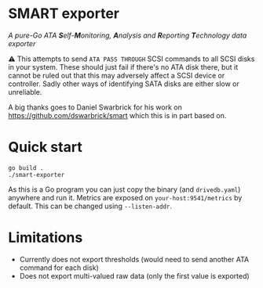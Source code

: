 # SMART exporter
*A pure-Go ATA **S**elf-**M**onitoring, **A**nalysis and **R**eporting **T**echnology data exporter*

:warning: This attempts to send `ATA PASS THROUGH` SCSI commands to all SCSI disks in your system.
These should just fail if there's no ATA disk there, but it cannot be ruled out that this may
adversely affect a SCSI device or controller. Sadly other ways of identifying SATA disks are either
slow or unreliable.

A big thanks goes to Daniel Swarbrick for his work on https://github.com/dswarbrick/smart which this
is in part based on.

# Quick start
```
go build .
./smart-exporter
```

As this is a Go program you can just copy the binary (and `drivedb.yaml`) anywhere and run it.
Metrics are exposed on `your-host:9541/metrics` by default. This can be changed using `--listen-addr`.

# Limitations
* Currently does not export thresholds (would need to send another ATA command for each disk)
* Does not export multi-valued raw data (only the first value is exported)

